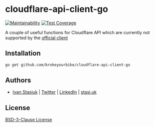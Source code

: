 # cloudflare-api-client-go

[![Maintainability](https://api.codeclimate.com/v1/badges/665cc995643baf2994b1/maintainability)](https://codeclimate.com/github/brokeyourbike/cloudflare-api-client-go/maintainability)
[![Test Coverage](https://api.codeclimate.com/v1/badges/665cc995643baf2994b1/test_coverage)](https://codeclimate.com/github/brokeyourbike/cloudflare-api-client-go/test_coverage)

A couple of useful functions for Cloudflare API which are currently not supported by the [official client](https://github.com/cloudflare/cloudflare-api-client-go)

## Installation

```bash
go get github.com/brokeyourbike/cloudflare-api-client-go
```

## Authors
- [Ivan Stasiuk](https://github.com/brokeyourbike) | [Twitter](https://twitter.com/brokeyourbike) | [LinkedIn](https://www.linkedin.com/in/brokeyourbike) | [stasi.uk](https://stasi.uk)

## License
[BSD-3-Clause License](https://github.com/brokeyourbike/cloudflare-api-client-go/blob/main/LICENSE)
